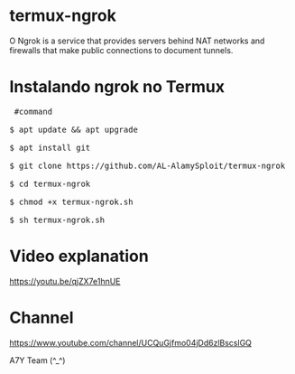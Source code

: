 # termux-ngrok
O Ngrok is a service that provides servers behind NAT networks and firewalls that make public connections to document tunnels.


#  Instalando ngrok no Termux

<pre><span class="pl-c"></span> #command </span>

$ apt update && apt upgrade 

$ apt install git 

$ git clone https://github.com/AL-AlamySploit/termux-ngrok

$ cd termux-ngrok 

$ chmod +x termux-ngrok.sh 

$ sh termux-ngrok.sh </span></pre>

# Video explanation

https://youtu.be/qjZX7e1hnUE

# Channel

https://www.youtube.com/channel/UCQuGjfmo04jDd6zlBscslGQ

A7Y Team (^_^)
